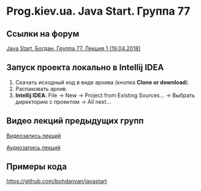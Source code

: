Prog.kiev.ua. Java Start. Группа 77
===

## Cсылки на форум

[Java Start. Богдан. Группа 77. Лекция 1 (19.04.2018)](https://prog.kiev.ua/forum/index.php/topic,3584.0.html)

## Запуск проекта локально в Intellij IDEA

1. Скачать исходный код в виде архива (кнопка **Clone or download**).
2. Распаковать архив.
3. **Intellij IDEA**: File -> New -> Project from Existing Sources... -> Выбрать директорию с проектом -> All next...

## Видео лекций предыдущих групп

[Видеозапись лекций](https://mega.nz/#F!SRclnQQT)

[Аудиозапиcь лекций](https://mega.nz/#F!GY8UjTBS)

## Примеры кода

https://github.com/bohdanvan/javastart
